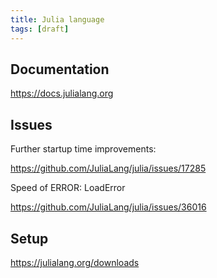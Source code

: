 ```yaml
---
title: Julia language
tags: [draft]
---
```


## Documentation

<https://docs.julialang.org>

## Issues

Further startup time improvements:

<https://github.com/JuliaLang/julia/issues/17285>

Speed of ERROR: LoadError

<https://github.com/JuliaLang/julia/issues/36016>

## Setup

<https://julialang.org/downloads>
